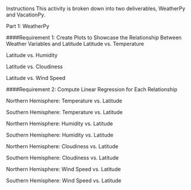 Instructions
This activity is broken down into two deliverables, WeatherPy and VacationPy.

Part 1: WeatherPy 

####Requirement 1: Create Plots to Showcase the Relationship Between Weather Variables and Latitude
Latitude vs. Temperature

Latitude vs. Humidity

Latitude vs. Cloudiness

Latitude vs. Wind Speed



####Requirement 2: Compute Linear Regression for Each Relationship

Northern Hemisphere: Temperature vs. Latitude

Southern Hemisphere: Temperature vs. Latitude

Northern Hemisphere: Humidity vs. Latitude

Southern Hemisphere: Humidity vs. Latitude

Northern Hemisphere: Cloudiness vs. Latitude

Southern Hemisphere: Cloudiness vs. Latitude

Northern Hemisphere: Wind Speed vs. Latitude

Southern Hemisphere: Wind Speed vs. Latitude

